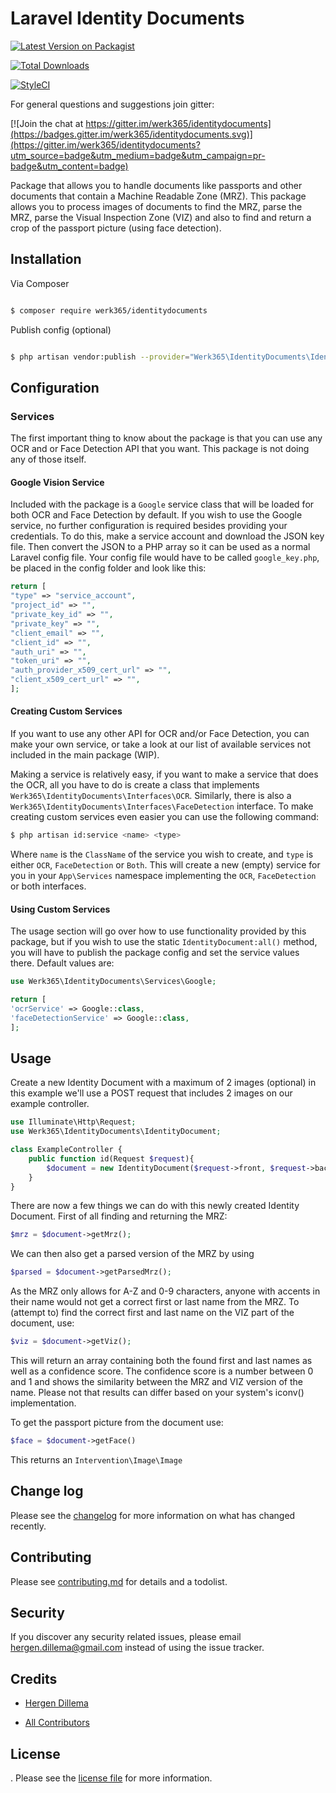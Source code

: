 
# Laravel Identity Documents

  

[![Latest Version on Packagist][ico-version]][link-packagist]

[![Total Downloads][ico-downloads]][link-downloads]

[![StyleCI][ico-styleci]][link-styleci]

  

For general questions and suggestions join gitter:

  

[![Join the chat at https://gitter.im/werk365/identitydocuments](https://badges.gitter.im/werk365/identitydocuments.svg)](https://gitter.im/werk365/identitydocuments?utm_source=badge&utm_medium=badge&utm_campaign=pr-badge&utm_content=badge)

  

Package that allows you to handle documents like passports and other documents that contain a Machine Readable Zone (MRZ). This package allows you to process images of documents to find the MRZ, parse the MRZ, parse the Visual Inspection Zone (VIZ) and also to find and return a crop of the passport picture (using face detection).

  
  

## Installation

  

Via Composer

  

``` bash

$ composer require werk365/identitydocuments

```

  

Publish config (optional)

``` bash

$ php artisan vendor:publish --provider="Werk365\IdentityDocuments\IdentityDocumentsServiceProvider"

```

## Configuration

### Services

The first important thing to know about the package is that you can use any OCR and or Face Detection API that you want. This package is not doing any of those itself.

#### Google Vision Service

Included with the package is a `Google` service class that will be loaded for both OCR and Face Detection by default. If you wish to use the Google service, no further configuration is required besides providing your credentials. To do this, make a service account and download the JSON key file. Then convert the JSON to a PHP array so it can be used as a normal Laravel config file. Your config file would have to be called `google_key.php`, be placed in the config folder and look like this:

```php
return [
"type" => "service_account",
"project_id" => "",
"private_key_id" => "",
"private_key" => "",
"client_email" => "",
"client_id" => "",
"auth_uri" => "",
"token_uri" => "",
"auth_provider_x509_cert_url" => "",
"client_x509_cert_url" => "",
];
```
#### Creating Custom Services
If you want to use any other API for OCR and/or Face Detection, you can make your own service, or take a look at our list of available services not included in the main package (WIP).

Making a service is relatively easy, if you want to make a service that does the OCR, all you have to do is create a class that implements `Werk365\IdentityDocuments\Interfaces\OCR`. Similarly, there is also a `Werk365\IdentityDocuments\Interfaces\FaceDetection` interface. To make creating custom services even easier you can use the following command:
```bash
$ php artisan id:service <name> <type>
```
Where `name` is the `ClassName` of the service you wish to create, and `type` is either `OCR`, `FaceDetection` or `Both`. This will create a new (empty) service for you in your `App\Services` namespace implementing the `OCR`, `FaceDetection` or both interfaces.

#### Using Custom Services
The usage section will go over how to use functionality provided by this package, but if you wish to use the static `IdentityDocument:all()` method, you will have to publish the package config and set the service values there. Default values are:
```php
use Werk365\IdentityDocuments\Services\Google;

return [
'ocrService' => Google::class,
'faceDetectionService' => Google::class,
];
```
  

## Usage

Create a new Identity Document with a maximum of 2 images (optional) in this example we'll use a POST request that includes 2 images on our example controller.
```php
use Illuminate\Http\Request;
use Werk365\IdentityDocuments\IdentityDocument;

class ExampleController {
	public function id(Request $request){
		$document = new IdentityDocument($request->front, $request->back);
	}
}
```

There are now a few things we can do with this newly created Identity Document. First of all finding and returning the MRZ:
```php
$mrz = $document->getMrz();
```

We can then also get a parsed version of the MRZ by using
```php
$parsed = $document->getParsedMrz();
```

As the MRZ only allows for A-Z and 0-9 characters, anyone with accents in their name would not get a correct first or last name from the MRZ. To (attempt to) find the correct first and last name on the VIZ part of the document, use:
```php
$viz = $document->getViz();
```
This will return an array containing both the found first and last names as well as a confidence score. The confidence score is a number between 0 and 1 and shows the similarity between the MRZ and VIZ version of the name. Please not that results can differ based on your system's iconv() implementation.

To get the passport picture from the document use:
```php
$face = $document->getFace()
```
This returns an `Intervention\Image\Image`

  

## Change log

  

Please see the [changelog](changelog.md) for more information on what has changed recently.

  

## Contributing

  

Please see [contributing.md](contributing.md) for details and a todolist.

  

## Security

  

If you discover any security related issues, please email <hergen.dillema@gmail.com> instead of using the issue tracker.

  

## Credits

  

-  [Hergen Dillema][link-author]

-  [All Contributors][link-contributors]

  

## License

  

. Please see the [license file](license.md) for more information.

  

[ico-version]: https://img.shields.io/packagist/v/werk365/identitydocuments.svg?style=flat-square

[ico-downloads]: https://img.shields.io/packagist/dt/werk365/identitydocuments.svg?style=flat-square

[ico-travis]: https://img.shields.io/travis/werk365/identitydocuments/master.svg?style=flat-square

[ico-styleci]: https://styleci.io/repos/281089912/shield

  

[link-packagist]: https://packagist.org/packages/werk365/identitydocuments

[link-downloads]: https://packagist.org/packages/werk365/identitydocuments

[link-travis]: https://travis-ci.org/werk365/identitydocuments

[link-styleci]: https://styleci.io/repos/281089912

[link-author]: https://github.com/HergenD

[link-contributors]: ../../contributors